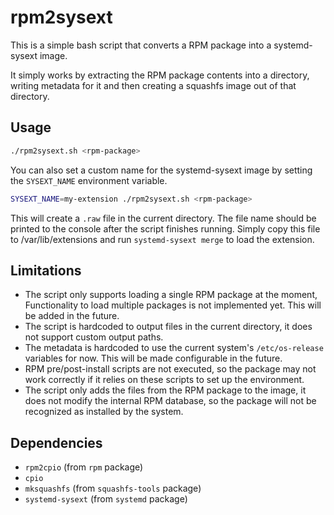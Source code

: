# rpm2sysext

This is a simple bash script that converts a RPM package into a systemd-sysext image.

It simply works by extracting the RPM package contents into a directory, writing metadata for it and then creating a squashfs image out of that directory.

## Usage

```bash
./rpm2sysext.sh <rpm-package>
```

You can also set a custom name for the systemd-sysext image by setting the `SYSEXT_NAME` environment variable.

```bash
SYSEXT_NAME=my-extension ./rpm2sysext.sh <rpm-package>
```

This will create a `.raw` file in the current directory. The file name should be printed to the console after the script finishes running.
Simply copy this file to /var/lib/extensions and run `systemd-sysext merge` to load the extension.

## Limitations

- The script only supports loading a single RPM package at the moment, Functionality to load multiple packages is not implemented yet. This will be added in the future.
- The script is hardcoded to output files in the current directory, it does not support custom output paths.
- The metadata is hardcoded to use the current system's `/etc/os-release` variables for now. This will be made configurable in the future.
- RPM pre/post-install scripts are not executed, so the package may not work correctly if it relies on these scripts to set up the environment.
- The script only adds the files from the RPM package to the image, it does not modify the internal RPM database, so the package will not be recognized as installed by the system.

## Dependencies

- `rpm2cpio` (from `rpm` package)
- `cpio`
- `mksquashfs` (from `squashfs-tools` package)
- `systemd-sysext` (from `systemd` package)

